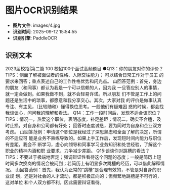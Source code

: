 # 图片OCR识别结果

- **图片文件**: images/4.jpg
- **识别时间**: 2025-09-12 15:54:55
- **识别引擎**: PaddleOCR

## 识别文本

2023届校招|第二篇
100
校招100个面试高频题目
●Q13：你的朋友对你的评价？
TIPS：侧面了解被面试者的性格、人际交往能力；
可以结合日常工作对于员工
的要求来回答；重点表述自己的工作性格优势和闪光点。
山回答范例：首先，身边的朋友（和同事）都认为我是一个可以信赖的人，因为我
一旦答应别人的事情，就一定会做到。如果我做不到，就不会轻易许诺。所以朋友
们不管是工作上的问题还是生活中的琐事，都愿意和我分享交心。其次，大家对我
的评价是做事认真专注、有主见，（比较随和）懂得换位思考。一般他们有疑难困
惑的时候，都会找我谈谈心，问问我的理解和看法。
Q14：工作一段时间后，发现不适合该职位？
TIPS：情况一，热爱这个职位，表明态度，补足差距；情况二，确实不合适，及
时止损，对自身和公司都有好处；
回答时态度诚恳，要为同时为自身和企业双方
考虑。
山回答范例：申请这个职位是我经过了深思熟虑和全面了解的决定，所谓的不适应可
能是业务不熟练导致的。如果上手工作后，发现短时间内能力与职位有差距，我会不
断学习，虚心向领导和同事学习业务知识和处世经验，了解这个职业的精神内涵和职
业要求，力争减少差距。
Q15:谈谈你对跳槽的看法？
TIPS：不要过于极端地否定；强调辩证性看待这个问题的态度；一般是简历上短
时间多次换岗的情况会被问到；若简历上有明显多次跳槽的经历，可以借此解释情
况。
山回答范例：首先，我认为正常的“跳槽”是合理有效的，不管是对自身的职业规
划，还是对社会的人才流动，都是积极正向的；但频繁地跳槽是不可行的，这对单位
和个人双方都不利，因此需要辩证看待。
